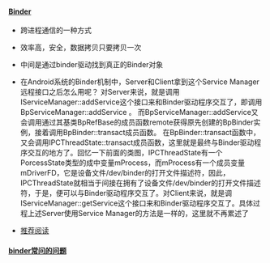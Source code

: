 #### [Binder](https://lgq895767507.github.io/2019/12/20/binder/)
  * 跨进程通信的一种方式
  * 效率高，安全，数据拷贝只要拷贝一次
  * 中间是通过binder驱动找到真正的Binder对象
  * 在Android系统的Binder机制中，Server和Client拿到这个Service Manager远程接口之后怎么用呢？ 对Server来说，就是调用IServiceManager::addService这个接口来和Binder驱动程序交互了，即调用BpServiceManager::addService 。
而BpServiceManager::addService又会调用通过其基类BpRefBase的成员函数remote获得原先创建的BpBinder实例，接着调用BpBinder::transact成员函数。
在BpBinder::transact函数中，又会调用IPCThreadState::transact成员函数，这里就是最终与Binder驱动程序交互的地方了。回忆一下前面的类图，IPCThreadState有一个PorcessState类型的成中变量mProcess，而mProcess有一个成员变量mDriverFD，它是设备文件/dev/binder的打开文件描述符，因此，IPCThreadState就相当于间接在拥有了设备文件/dev/binder的打开文件描述符，于是，便可以与Binder驱动程序交互了。对Client来说，就是调IServiceManager::getService这个接口来和Binder驱动程序交互了。具体过程上述Server使用Service Manager的方法是一样的，这里就不再累述了

* [推荐阅读](https://www.zhihu.com/question/39440766/answer/89210950)

#### [binder常问的问题](https://www.jianshu.com/p/adaa1a39a274)
